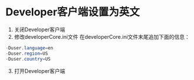 # Developer客户端设置为英文

1. 关闭Developer客户端
2. 修改developerCore.ini文件
在developerCore.ini文件末尾追加下面的信息：

```java
-Duser.language=en
-Duser.region=US
-Duser.country=US
```

3. 打开Developer客户端